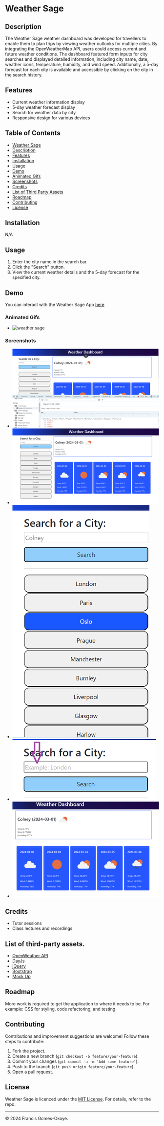 # Weather Sage

## Description

The Weather Sage weather dashboard was developed for travellers to enable them to plan trips by viewing weather outlooks for multiple cities. By integrating the OpenWeatherMap API, users could access current and future weather conditions. The dashboard featured form inputs for city searches and displayed detailed information, including city name, date, weather icons, temperature, humidity, and wind speed. Additionally, a 5-day forecast for each city is available and accessible by clicking on the city in the search history.

## Features

-   Current weather information display
-   5-day weather forecast display
-   Search for weather data by city
-   Responsive design for various devices

## Table of Contents

-   [Weather Sage](#weather-sage)
-   [Description](#decription)
-   [Features](#features)
-   [Installation](#installation)
-   [Usage](#usage)
-   [Demo](#demo)
-   [Animated Gifs](#animated-gifs)
-   [Screenshots](#screenshots)
-   [Credits](#credits)
-   [List of Third Party Assets](#list-of-third-party-assets)
-   [Roadmap](#roadmap)
-   [Contributing](#contributing)
-   [License](#license)

## Installation

N/A

## Usage

1. Enter the city name in the search bar.
2. Click the "Search" button.
3. View the current weather details and the 5-day forecast for the specified city.

## Demo

You can interact with the Weather Sage App [here](https://francis-gomes-esq.github.io/weather-sage/)

### Animated Gifs

-   ![weather sage](./assets/images/weather-sage.gif)

### Screenshots

-   ![weather sage](./assets/images/weather-sage-1.png)
-   ![weather sage](./assets/images/weather-sage-2.png)
-   ![weather sage](./assets/images/weather-sage-3.png)
-   ![weather sage](./assets/images/weather-sage-4.png)
-   ![weather sage](./assets/images/weather-sage-5.png)

## Credits

-   Tutor sessions
-   Class lectures and recordings

## List of third-party assets.

-   [OpenWeather API](https://api.openweathermap.org/forecast5)
-   [DayJs](https://day.js.org/)
-   [jQuery](https://releases.jquery.com/)
-   [Bootstrap](https://getbootstrap.com/)
-   [Mock Up](./assets/images/mock-up/10-server-side-apis-challenge-demo.png)

## Roadmap

More work is required to get the application to where it needs to be. For example: CSS for styling, code refactoring, and testing.

## Contributing

Contributions and improvement suggestions are welcome! Follow these steps to contribute:

1. Fork the project.
2. Create a new branch (`git checkout -b feature/your-feature`).
3. Commit your changes (`git commit -a -m 'Add some feature'`).
4. Push to the branch (`git push origin feature/your-feature`).
5. Open a pull request.

## License

Weather Sage is licenced under the [MIT License](https://github.com/francis-gomes-esq/weather-sage/tree/main?tab=MIT-1-ov-file). For details, refer to the repo.

---

© 2024 Francis Gomes-Okoye.
